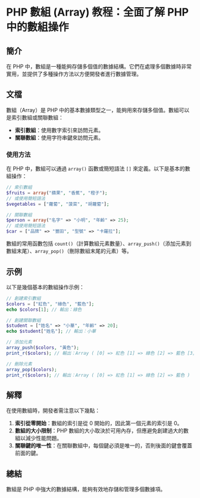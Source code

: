<!--
Meta Description: # PHP 數組 (Array) 教程：全面了解 PHP 中的數組操作 ## 簡介 在 PHP 中，數組是一種能夠存儲多個值的數據結構。它們在處理多個數據時非常實用，並提供了多種操作方法以方便開發者進行數據管理。 ## 文檔 數組（Array）是 PHP 中的基本數據類型之一，能夠用來存儲多個值。數...
Meta Keywords: php, array, colors, 索引數組, 關聯數組
-->

# PHP 數組 (Array) 教程：全面了解 PHP 中的數組操作

## 簡介
在 PHP 中，數組是一種能夠存儲多個值的數據結構。它們在處理多個數據時非常實用，並提供了多種操作方法以方便開發者進行數據管理。

## 文檔
數組（Array）是 PHP 中的基本數據類型之一，能夠用來存儲多個值。數組可以是索引數組或關聯數組：

- **索引數組**：使用數字索引來訪問元素。
- **關聯數組**：使用字符串鍵來訪問元素。

### 使用方法
在 PHP 中，數組可以通過 `array()` 函數或簡短語法 `[]` 來定義。以下是基本的數組操作：

```php
// 索引數組
$fruits = array("蘋果", "香蕉", "橙子");
// 或使用簡短語法
$vegetables = ["蘿蔔", "菠菜", "胡蘿蔔"];

// 關聯數組
$person = array("名字" => "小明", "年齡" => 25);
// 或使用簡短語法
$car = ["品牌" => "豐田", "型號" => "卡羅拉"];
```

數組的常用函數包括 `count()`（計算數組元素數量）、`array_push()`（添加元素到數組末尾）、`array_pop()`（刪除數組末尾的元素）等。

## 示例
以下是幾個基本的數組操作示例：

```php
// 創建索引數組
$colors = ["紅色", "綠色", "藍色"];
echo $colors[1]; // 輸出：綠色

// 創建關聯數組
$student = ["姓名" => "小華", "年齡" => 20];
echo $student["姓名"]; // 輸出：小華

// 添加元素
array_push($colors, "黃色");
print_r($colors); // 輸出：Array ( [0] => 紅色 [1] => 綠色 [2] => 藍色 [3] => 黃色 )

// 刪除元素
array_pop($colors);
print_r($colors); // 輸出：Array ( [0] => 紅色 [1] => 綠色 [2] => 藍色 )
```

## 解釋
在使用數組時，開發者需注意以下幾點：

1. **索引從零開始**：數組的索引是從 0 開始的，因此第一個元素的索引是 0。
2. **數組的大小限制**：PHP 數組的大小取決於可用內存，但應避免創建過大的數組以減少性能問題。
3. **關聯鍵的唯一性**：在關聯數組中，每個鍵必須是唯一的，否則後面的鍵會覆蓋前面的鍵。

## 總結
數組是 PHP 中強大的數據結構，能夠有效地存儲和管理多個數據項。